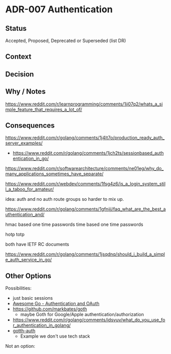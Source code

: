 # ADR-007 Authentication

## Status

Accepted, Proposed, Deprecated or Superseded (list DR)

## Context

## Decision



## Why / Notes

https://www.reddit.com/r/learnprogramming/comments/1ji07q2/whats_a_simple_feature_that_requires_a_lot_of/

## Consequences

https://www.reddit.com/r/golang/comments/1j4lt7o/production_ready_auth_server_examples/
- https://www.reddit.com/r/golang/comments/1jch2ts/sessionbased_authentication_in_go/

https://www.reddit.com/r/softwarearchitecture/comments/ne01eg/why_do_many_applications_sometimes_have_separate/

https://www.reddit.com/r/webdev/comments/1fsg4z6/is_a_login_system_still_a_taboo_for_amateur/

idea: auth and no auth route groups so harder to mix up.

https://www.reddit.com/r/golang/comments/1gfnijj/faq_what_are_the_best_authentication_and/


hmac based one time passwords
time based one time passwords

hotp
totp 

both have IETF RC documents

https://www.reddit.com/r/golang/comments/1jsqdnq/should_i_build_a_simple_auth_service_in_go/

## Other Options

Possibilities:
- just basic sessions
- [Awesome Go - Authentication and OAuth](https://github.com/avelino/awesome-go?tab=readme-ov-file#authentication-and-oauth)
- https://github.com/markbates/goth
  - maybe Goth for Google/Apple authentication/authorization 
- https://www.reddit.com/r/golang/comments/idsvuv/what_do_you_use_for_authentication_in_golang/
- [gotth-auth](https://github.com/lordaris/gotth-auth)
  - Example we don't use tech stack


Not an option:

